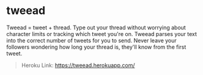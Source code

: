 # tweead

Tweead = tweet + thread.  Type out your thread without worrying about character limits or tracking which tweet you're on.  Tweead parses your text into the correct number of tweets for you to send.  Never leave your followers wondering how long your thread is, they'll know from the first tweet.

> Heroku Link: https://tweead.herokuapp.com/